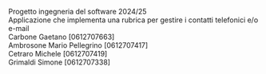 Progetto ingegneria del software 2024/25  
Applicazione che implementa una rubrica per gestire i contatti telefonici e/o e-mail  
Carbone Gaetano [0612707663]  
Ambrosone Mario Pellegrino [0612707417]  
Cetraro Michele [0612707419]  
Grimaldi Simone [0612707338]  
